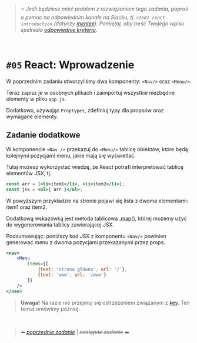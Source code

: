 
> :star: *Jeśli będziesz mieć problem z rozwiązaniem tego zadania, poproś o pomoc na odpowiednim kanale na Slacku, tj. `s2e01-react-introduction` (dotyczy [mentee](https://devmentor.pl/mentoring-javascript/)). Pamiętaj, aby treść Twojego wpisu spełniała [odpowiednie kryteria](https://devmentor.pl/jak-prosic-o-pomoc/).*

&nbsp;

# `#05` React:  Wprowadzenie



W poprzednim zadaniu stworzyliśmy dwa komponenty: `<Nav/>` oraz  `<Menu/>`. 

Teraz zapisz je w osobnych plikach i zaimportuj wszystkie niezbędne elementy w pliku `app.js`.

Dodatkowo, używając `PropTypes`, zdefiniuj typy dla propsów oraz wymagane elementy.

## Zadanie dodatkowe

W komponencie `<Nav />` przekazuj do `<Menu/>` tablicę obiektów, które będą kolejnymi pozycjami menu, jakie mają się wyświetlać.

Tutaj możesz wykorzystać wiedzę, że React potrafi interpretować tablicę elementów JSX, tj.
```jsx
const arr = [<li>item1</li>, <li>item2</li>];
const jsx = <ul>{ arr }</ul>;
```
W powyższym przykładzie na stronie pojawi się lista z dwoma elementami: item1 oraz item2.

Dodatkową wskazówką jest metoda tablicowa [.map()](https://developer.mozilla.org/pl/docs/Web/JavaScript/Referencje/Obiekty/Array/map), której możemy użyć do wygenerowania tablicy zawierającej JSX.

Podsumowując: poniższy kod JSX z komponentu `<Nav/>` powinien generować menu z dwoma pozycjami przekazanymi przez props.
```jsx
<nav>
    <Menu 
        items={[
            {text: 'strona główna', url: '/'}, 
            {text: 'www', url: '/www'}
        ]}
    />
</nav>
```

> **Uwaga!** Na razie nie przejmuj się ostrzeżeniem związanym z [key](https://en.reactjs.org/docs/lists-and-keys.html). Ten temat omówimy później.


&nbsp;


> :arrow_left: [*poprzednie zadanie*](./../04) | ~~*następne zadanie*~~ :arrow_right:
